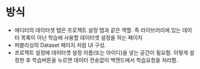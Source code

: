 # 방식
- 에디터의 데이터셋 탭은 프로젝트 설정 탭과 같은 역할. 즉 라이브러리에 있는 데이터 목록이 아닌 학습에 사용할 데이터셋 설정을 하는 페이지
- 퍼블리싱의 Dataset 페이지 처럼 UI 구성.
- 프로젝트 설정에 데이터셋 설정 이름(또는 아이디)을 넣는 공간이 필요함. 이렇게 설정한 후 학습버튼을 누르면 데이터 전송없이 백엔드에서 학습요청을 처리함.